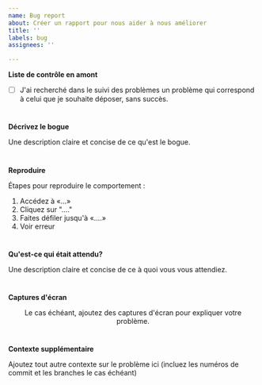 ```yaml
---
name: Bug report
about: Créer un rapport pour nous aider à nous améliorer
title: ''
labels: bug
assignees: ''

---
```


**Liste de contrôle en amont**

<!-- Veuillez vous assurer que vous avez effectué les étapes suivantes en remplaçant [ ] par [x]-->

- [ ] J'ai recherché dans le suivi des problèmes un problème qui correspond à celui que je souhaite déposer, sans succès.

#

**Décrivez le bogue**

Une description claire et concise de ce qu'est le bogue.

#

**Reproduire**

Étapes pour reproduire le comportement :

1. Accédez à «...»
2. Cliquez sur "...."
3. Faites défiler jusqu'à «....»
4. Voir erreur

#

**Qu'est-ce qui était attendu?**

Une description claire et concise de ce à quoi vous vous attendiez.

#

**Captures d'écran**

<!-- While providing screenshots, delete the text below !-->

<!-- try as much as possible to explain each change in each screenshot !-->

<!-- Don't forget to delete the p element while providing screeshots !-->

<p align="center">Le cas échéant, ajoutez des captures d'écran pour expliquer votre problème.</p>

#

**Contexte supplémentaire**

Ajoutez tout autre contexte sur le problème ici (incluez les numéros de commit et les branches le cas échéant)
